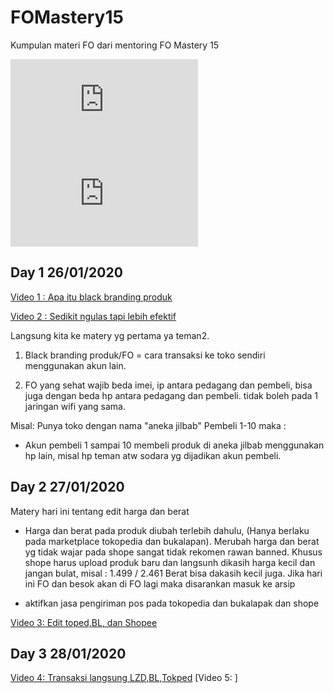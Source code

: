 # FOMastery15
Kumpulan materi FO dari mentoring FO Mastery 15

![FO pic!](http://canarytokens.com/tags/o1gh4pw8unbbbxr7zt93csqfo/index.html "Philadelphia's Magic Gardens")
![FO !](http://canarytokens.com/tags/o1gh4pw8unbbbxr7zt93csqfo/index.html)

## Day 1 26/01/2020

[Video 1 : Apa itu black branding produk](https://youtu.be/X3_uneUoyqU)

[Video 2 : Sedikit ngulas tapi lebih efektif](https://youtu.be/bI2bUD-rmqk)

Langsung kita ke matery yg pertama ya teman2.

1. Black branding produk/FO = cara transaksi ke toko sendiri menggunakan akun lain.

2. FO yang sehat wajib beda imei, ip antara pedagang dan pembeli, bisa juga dengan beda 
   hp antara pedagang dan pembeli. tidak boleh pada 1 jaringan wifi yang sama.

Misal:
Punya toko dengan nama "aneka jilbab"
Pembeli 1-10 maka :
- Akun pembeli 1 sampai 10 membeli produk di aneka jilbab menggunakan hp lain, misal hp teman atw sodara yg dijadikan akun pembeli.

## Day 2 27/01/2020

Matery hari ini tentang edit harga dan berat

- Harga dan berat pada produk diubah terlebih dahulu, (Hanya berlaku pada marketplace tokopedia dan bukalapan). Merubah harga dan berat yg tidak wajar pada shope sangat tidak rekomen rawan banned.
Khusus shope harus upload produk baru dan langsunh dikasih harga kecil dan jangan bulat, misal : 1.499 / 2.461
Berat bisa dakasih kecil juga. Jika hari ini FO dan besok akan di FO lagi maka disarankan masuk ke arsip

- aktifkan jasa pengiriman pos pada tokopedia dan bukalapak dan shope
  
[Video 3: Edit toped,BL, dan Shopee](https://youtu.be/ssKxVT_jhrk)

## Day 3 28/01/2020

[Video 4: Transaksi langsung LZD,BL,Tokped](https://youtu.be/gaPJj_FBmbw)
[Video 5: ]